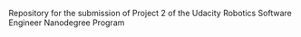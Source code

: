 Repository for the submission of Project 2 of the Udacity Robotics Software Engineer Nanodegree Program
